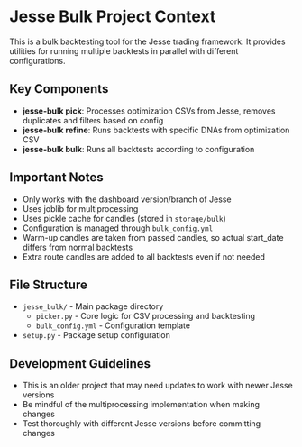 # Jesse Bulk Project Context

This is a bulk backtesting tool for the Jesse trading framework. It provides utilities for running multiple backtests in parallel with different configurations.

## Key Components

- **jesse-bulk pick**: Processes optimization CSVs from Jesse, removes duplicates and filters based on config
- **jesse-bulk refine**: Runs backtests with specific DNAs from optimization CSV
- **jesse-bulk bulk**: Runs all backtests according to configuration

## Important Notes

- Only works with the dashboard version/branch of Jesse
- Uses joblib for multiprocessing
- Uses pickle cache for candles (stored in `storage/bulk`)
- Configuration is managed through `bulk_config.yml`
- Warm-up candles are taken from passed candles, so actual start_date differs from normal backtests
- Extra route candles are added to all backtests even if not needed

## File Structure

- `jesse_bulk/` - Main package directory
  - `picker.py` - Core logic for CSV processing and backtesting
  - `bulk_config.yml` - Configuration template
- `setup.py` - Package setup configuration

## Development Guidelines

- This is an older project that may need updates to work with newer Jesse versions
- Be mindful of the multiprocessing implementation when making changes
- Test thoroughly with different Jesse versions before committing changes